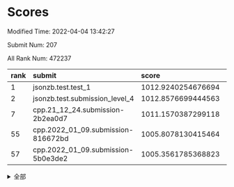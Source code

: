 # Scores

Modified Time: 2022-04-04 13:42:27

Submit Num: 207

All Rank Num: 472237

| rank |               submit               |       score        |       sigma        | pk_num |
| :--- | :--------------------------------- | :----------------- | :----------------- | :----- |
| 1    | jsonzb.test.test_1                 | 1012.9240254676694 | 0.8214858250712838 | 9123   |
| 2    | jsonzb.test.submission_level_4     | 1012.8576699444563 | 0.7828868898982899 | 9126   |
| 7    | cpp.21_12_24.submission-2b2ea0d7   | 1011.1570387299118 | 0.8123986109411501 | 9126   |
| 55   | cpp.2022_01_09.submission-816672bd | 1005.8078130415464 | 0.7199393808696685 | 9126   |
| 57   | cpp.2022_01_09.submission-5b0e3de2 | 1005.3561785368823 | 0.717741368202908  | 9122   |


<details>
<summary>全部</summary>

| rank |                 submit                 |       score        |       sigma        | pk_num |
| :--- | :------------------------------------- | :----------------- | :----------------- | :----- |
| 1    | jsonzb.test.test_1                     | 1012.9240254676694 | 0.8214858250712838 | 9123   |
| 2    | jsonzb.test.submission_level_4         | 1012.8576699444563 | 0.7828868898982899 | 9126   |
| 3    | gobigger.level_3.submission_level_3_5  | 1011.8061905007496 | 0.7820353941069949 | 9127   |
| 4    | gobigger.level_3.submission_level_3_21 | 1011.4380204050411 | 0.7520117150926761 | 9129   |
| 5    | gobigger.level_3.submission_level_3_31 | 1011.2167233081556 | 0.7714640099430224 | 9125   |
| 6    | gobigger.level_3.submission_level_3_26 | 1011.1979243531633 | 0.7933690991466167 | 9125   |
| 7    | cpp.21_12_24.submission-2b2ea0d7       | 1011.1570387299118 | 0.8123986109411501 | 9126   |
| 8    | gobigger.level_3.submission_level_3_1  | 1011.1122475486269 | 0.7856077593850813 | 9131   |
| 9    | gobigger.level_3.submission_level_3_45 | 1010.5954262172659 | 0.7549024781709073 | 9128   |
| 10   | gobigger.level_3.submission_level_3_39 | 1010.5139257813912 | 0.7498561493039188 | 9126   |
| 11   | gobigger.level_3.submission_level_3_18 | 1010.4982978776267 | 0.7619205942132328 | 9122   |
| 12   | gobigger.level_3.submission_level_3_42 | 1010.4768810011766 | 0.7628612001867401 | 9131   |
| 13   | gobigger.level_3.submission_level_3_25 | 1010.4253447307389 | 0.7736708590893104 | 9125   |
| 14   | gobigger.level_3.submission_level_3_36 | 1010.4162425330812 | 0.7404959819775557 | 9126   |
| 15   | gobigger.level_3.submission_level_3_23 | 1010.3109295315475 | 0.7586961087749641 | 9128   |
| 16   | gobigger.level_3.submission_level_3_30 | 1010.2740846923355 | 0.7596250474538461 | 9132   |
| 17   | gobigger.level_3.submission_level_3_44 | 1010.250140065448  | 0.7633951938339635 | 9123   |
| 18   | gobigger.level_3.submission_level_3_43 | 1010.2487784793434 | 0.7624064948021443 | 9127   |
| 19   | gobigger.level_3.submission_level_3_27 | 1010.1995256879633 | 0.7426338040670853 | 9124   |
| 20   | gobigger.level_3.submission_level_3_7  | 1010.1786889086573 | 0.763776599211431  | 9123   |
| 21   | gobigger.level_3.submission_level_3_48 | 1010.1748283359797 | 0.7394928480881362 | 9128   |
| 22   | gobigger.level_3.submission_level_3_2  | 1010.1383751004038 | 0.7653618696016521 | 9126   |
| 23   | gobigger.level_3.submission_level_3_12 | 1010.1241160494569 | 0.7491305443277971 | 9129   |
| 24   | gobigger.level_3.submission_level_3_0  | 1010.0539952004615 | 0.7663090496702695 | 9124   |
| 25   | gobigger.level_3.submission_level_3_49 | 1009.9897480209403 | 0.7489291744709262 | 9126   |
| 26   | gobigger.level_3.submission_level_3_28 | 1009.96525831451   | 0.7475821110155533 | 9130   |
| 27   | gobigger.level_3.submission_level_3_22 | 1009.9110947258644 | 0.7805642222799519 | 9123   |
| 28   | gobigger.level_3.submission_level_3_20 | 1009.8771729195297 | 0.7428348067303652 | 9123   |
| 29   | gobigger.level_3.submission_level_3_16 | 1009.8447822413743 | 0.760552486552565  | 9132   |
| 30   | gobigger.level_3.submission_level_3_15 | 1009.8276211128135 | 0.7737574751945936 | 9122   |
| 31   | gobigger.level_3.submission_level_3_11 | 1009.797456575336  | 0.7684278896511209 | 9122   |
| 32   | gobigger.level_3.submission_level_3_33 | 1009.7836538138744 | 0.7416086419416456 | 9127   |
| 33   | gobigger.level_3.submission_level_3_40 | 1009.6452240263097 | 0.7421863220939074 | 9128   |
| 34   | gobigger.level_3.submission_level_3_13 | 1009.643245583189  | 0.7766300452768993 | 9127   |
| 35   | gobigger.level_3.submission_level_3_38 | 1009.6428134526464 | 0.7473634430858049 | 9125   |
| 36   | gobigger.level_3.submission_level_3_10 | 1009.6424212737144 | 0.7388992360050658 | 9126   |
| 37   | gobigger.level_3.submission_level_3_35 | 1009.6307726162574 | 0.7377018940409479 | 9130   |
| 38   | gobigger.level_3.submission_level_3_24 | 1009.591074817948  | 0.7561664375087195 | 9129   |
| 39   | gobigger.level_3.submission_level_3_32 | 1009.5551214773742 | 0.7773901860602622 | 9127   |
| 40   | gobigger.level_3.submission_level_3_6  | 1009.5029347575878 | 0.7647022527348492 | 9125   |
| 41   | gobigger.level_3.submission_level_3_41 | 1009.4661528924879 | 0.7308198849101968 | 9126   |
| 42   | gobigger.level_3.submission_level_3_17 | 1009.4574446662212 | 0.734103707224623  | 9120   |
| 43   | gobigger.level_3.submission_level_3_47 | 1009.3227492401965 | 0.7528909308428211 | 9128   |
| 44   | gobigger.level_3.submission_level_3_14 | 1009.1549254073499 | 0.7306284566134019 | 9127   |
| 45   | gobigger.level_3.submission_level_3_46 | 1009.1446126070872 | 0.7600251911974893 | 9122   |
| 46   | gobigger.level_3.submission_level_3_9  | 1009.1137341903601 | 0.7654335973451017 | 9128   |
| 47   | gobigger.level_3.submission_level_3_8  | 1009.0760318389578 | 0.7473394982379206 | 9128   |
| 48   | gobigger.level_3.submission_level_3_3  | 1009.0209295080084 | 0.7408237707226971 | 9130   |
| 49   | gobigger.level_3.submission_level_3_29 | 1008.9942879802097 | 0.7329547260148379 | 9119   |
| 50   | gobigger.level_3.submission_level_3_37 | 1008.9919915888174 | 0.7273462134471402 | 9130   |
| 51   | gobigger.level_3.submission_level_3_19 | 1008.9606950887222 | 0.758030106349757  | 9124   |
| 52   | gobigger.level_3.submission_level_3_4  | 1008.9595181169639 | 0.7323711602912847 | 9124   |
| 53   | gobigger.level_3.submission_level_3_34 | 1008.3803291097978 | 0.7426244960206929 | 9126   |
| 54   | gobigger.level_1.submission_level_1_11 | 1006.3199540784126 | 0.7430336283165005 | 9128   |
| 55   | cpp.2022_01_09.submission-816672bd     | 1005.8078130415464 | 0.7199393808696685 | 9126   |
| 56   | gobigger.level_1.submission_level_1_34 | 1005.3918793698795 | 0.7195578498553133 | 9131   |
| 57   | cpp.2022_01_09.submission-5b0e3de2     | 1005.3561785368823 | 0.717741368202908  | 9122   |
| 58   | gobigger.level_1.submission_level_1_31 | 1004.8500173360146 | 0.7183255818685047 | 9122   |
| 59   | gobigger.level_1.submission_level_1_35 | 1004.7909769671055 | 0.7160825619974438 | 9129   |
| 60   | gobigger.level_1.submission_level_1_46 | 1004.7088985412821 | 0.7169961197434161 | 9131   |
| 61   | gobigger.level_1.submission_level_1_15 | 1004.5714290556914 | 0.7052131635439691 | 9126   |
| 62   | gobigger.level_1.submission_level_1_42 | 1004.4691858360178 | 0.724762357773015  | 9123   |
| 63   | gobigger.level_1.submission_level_1_39 | 1004.3999308561821 | 0.7147498487875759 | 9126   |
| 64   | gobigger.level_1.submission_level_1_24 | 1004.39920079009   | 0.7137671555567974 | 9125   |
| 65   | gobigger.level_1.submission_level_1_4  | 1004.290937829222  | 0.7169524712937161 | 9130   |
| 66   | gobigger.level_1.submission_level_1_26 | 1004.0168981713329 | 0.7107886406911834 | 9131   |
| 67   | gobigger.level_1.submission_level_1_36 | 1004.0010317840556 | 0.7124519701755061 | 9124   |
| 68   | gobigger.level_1.submission_level_1_32 | 1003.9068811909688 | 0.7066872388253291 | 9126   |
| 69   | gobigger.level_1.submission_level_1_48 | 1003.8330142091622 | 0.7143739222353339 | 9128   |
| 70   | gobigger.level_1.submission_level_1_5  | 1003.8082322124169 | 0.7153993600361233 | 9126   |
| 71   | gobigger.level_1.submission_level_1_22 | 1003.7886350652026 | 0.7244214330898934 | 9122   |
| 72   | gobigger.level_1.submission_level_1_44 | 1003.7801993077939 | 0.7255722757048013 | 9127   |
| 73   | gobigger.level_1.submission_level_1_33 | 1003.760150886647  | 0.7136776748815868 | 9127   |
| 74   | gobigger.level_1.submission_level_1_17 | 1003.6584074709755 | 0.7139498774138163 | 9123   |
| 75   | gobigger.level_1.submission_level_1_13 | 1003.6504259274943 | 0.7227533521546221 | 9124   |
| 76   | gobigger.level_1.submission_level_1_21 | 1003.5790326646942 | 0.7124019816082334 | 9121   |
| 77   | gobigger.level_1.submission_level_1_27 | 1003.5048136971491 | 0.723353031624118  | 9133   |
| 78   | gobigger.level_1.submission_level_1_38 | 1003.4841249540108 | 0.7216378202521256 | 9127   |
| 79   | gobigger.level_1.submission_level_1_10 | 1003.4772452556186 | 0.7166568847366634 | 9119   |
| 80   | gobigger.level_1.submission_level_1_12 | 1003.3122714416322 | 0.7232524907785205 | 9123   |
| 81   | gobigger.level_1.submission_level_1_19 | 1003.2387840614338 | 0.7336054375762494 | 9124   |
| 82   | gobigger.level_1.submission_level_1_20 | 1003.1327102502897 | 0.7224980209359771 | 9125   |
| 83   | gobigger.level_1.submission_level_1_8  | 1003.1236578895082 | 0.7228568589342875 | 9127   |
| 84   | gobigger.level_1.submission_level_1_30 | 1003.1002357262512 | 0.7181372792225973 | 9126   |
| 85   | gobigger.level_1.submission_level_1_43 | 1003.0782502024402 | 0.7240670744306258 | 9123   |
| 86   | gobigger.level_1.submission_level_1_9  | 1003.0604347063922 | 0.7236087217280475 | 9129   |
| 87   | gobigger.level_1.submission_level_1_37 | 1003.0334757069065 | 0.730067950964809  | 9124   |
| 88   | gobigger.level_1.submission_level_1_45 | 1002.9147652845513 | 0.708619495169817  | 9127   |
| 89   | gobigger.level_1.submission_level_1_41 | 1002.818072648802  | 0.7173244696574593 | 9127   |
| 90   | gobigger.level_1.submission_level_1_2  | 1002.8152306571754 | 0.7175690001069285 | 9126   |
| 91   | gobigger.level_1.submission_level_1_3  | 1002.7777852286299 | 0.7161065922092308 | 9120   |
| 92   | gobigger.level_1.submission_level_1_29 | 1002.7510509280888 | 0.7125211849818971 | 9122   |
| 93   | gobigger.level_1.submission_level_1_47 | 1002.6826483540667 | 0.7181133263298216 | 9122   |
| 94   | gobigger.level_1.submission_level_1_49 | 1002.6610288393778 | 0.719849940920954  | 9127   |
| 95   | gobigger.level_1.submission_level_1_25 | 1002.6394826643062 | 0.7052812051298145 | 9129   |
| 96   | gobigger.level_1.submission_level_1_14 | 1002.6382062081749 | 0.7103694262093314 | 9130   |
| 97   | gobigger.level_1.submission_level_1_18 | 1002.5364168630078 | 0.7026773725140805 | 9125   |
| 98   | gobigger.level_1.submission_level_1_0  | 1002.4677793840424 | 0.7129832854168406 | 9128   |
| 99   | gobigger.level_1.submission_level_1_1  | 1002.3106071846875 | 0.7050103695810392 | 9125   |
| 100  | gobigger.level_1.submission_level_1_16 | 1002.2428025790573 | 0.7129583631139914 | 9127   |
| 101  | gobigger.level_1.submission_level_1_6  | 1002.206132572635  | 0.7181151620106975 | 9118   |
| 102  | gobigger.level_1.submission_level_1_23 | 1002.1779603368808 | 0.7152892728715687 | 9122   |
| 103  | gobigger.level_1.submission_level_1_40 | 1002.1772887401681 | 0.7125582562233806 | 9124   |
| 104  | gobigger.level_1.submission_level_1_28 | 1001.904757264986  | 0.7133383261560906 | 9121   |
| 105  | gobigger.level_1.submission_level_1_7  | 1001.6757439240637 | 0.705081824164551  | 9127   |
| 106  | gobigger.random.submission_random_27   | 997.2727350635587  | 0.708329391777235  | 9120   |
| 107  | gobigger.random.submission_random_47   | 997.1834026431627  | 0.7038498801531438 | 9127   |
| 108  | gobigger.random.submission_random_26   | 997.0865891303781  | 0.6930634804779727 | 9132   |
| 109  | gobigger.random.submission_random_31   | 996.993194266545   | 0.700171545544586  | 9129   |
| 110  | gobigger.random.submission_random_0    | 996.8748330029836  | 0.7140793934099622 | 9124   |
| 111  | gobigger.random.submission_random_5    | 996.7982430001791  | 0.7030064989001686 | 9124   |
| 112  | gobigger.random.submission_random_34   | 996.7768619179781  | 0.7137800250902506 | 9126   |
| 113  | gobigger.random.submission_random_3    | 996.68388777187    | 0.7124609453682181 | 9119   |
| 114  | gobigger.random.submission_random_22   | 996.6683854407047  | 0.7131481515625495 | 9123   |
| 115  | gobigger.random.submission_random_44   | 996.6194417783917  | 0.7043046643467287 | 9127   |
| 116  | gobigger.random.submission_random_12   | 996.5581785353017  | 0.7077425750530901 | 9125   |
| 117  | gobigger.random.submission_random_37   | 996.4612903042073  | 0.7129842088707696 | 9125   |
| 118  | gobigger.random.submission_random_45   | 996.3950491062267  | 0.7060846703023146 | 9127   |
| 119  | gobigger.random.submission_random_40   | 996.3895367568444  | 0.7058419817225237 | 9119   |
| 120  | gobigger.random.submission_random_38   | 996.367579611766   | 0.708973139186247  | 9120   |
| 121  | gobigger.random.submission_random_1    | 996.3282441746402  | 0.7238040985688482 | 9119   |
| 122  | gobigger.random.submission_random_39   | 996.3040025990801  | 0.7136322560973659 | 9123   |
| 123  | gobigger.random.submission_random_4    | 996.1045436625319  | 0.7209222421210286 | 9124   |
| 124  | gobigger.random.submission_random_21   | 996.1022496741825  | 0.7180289666877387 | 9130   |
| 125  | gobigger.random.submission_random_9    | 996.0668871201327  | 0.7066358867449155 | 9128   |
| 126  | gobigger.random.submission_random_19   | 996.06416450087    | 0.7012264784873604 | 9126   |
| 127  | gobigger.random.submission_random_2    | 996.053048964451   | 0.713518020065076  | 9127   |
| 128  | gobigger.random.submission_random_43   | 996.0304353219751  | 0.7304944603415474 | 9124   |
| 129  | gobigger.random.submission_random_33   | 996.0260662783022  | 0.712138777915212  | 9116   |
| 130  | gobigger.random.submission_random_23   | 996.0008218440818  | 0.7217209657643598 | 9124   |
| 131  | gobigger.random.submission_random_49   | 995.9841508427724  | 0.7101274348583068 | 9128   |
| 132  | gobigger.random.submission_random_8    | 995.9557930291772  | 0.7158505337187208 | 9127   |
| 133  | gobigger.random.submission_random_7    | 995.8733044204324  | 0.7124233045488951 | 9127   |
| 134  | gobigger.random.submission_random_24   | 995.8551587732387  | 0.7028870104196997 | 9123   |
| 135  | gobigger.random.submission_random_18   | 995.848097152325   | 0.7303165633850446 | 9129   |
| 136  | gobigger.random.submission_random_20   | 995.8445723862184  | 0.7114465302028635 | 9118   |
| 137  | gobigger.random.submission_random_16   | 995.8410291140012  | 0.7022987181779528 | 9122   |
| 138  | gobigger.random.submission_random_14   | 995.7867940514893  | 0.6977150332743794 | 9121   |
| 139  | gobigger.random.submission_random_25   | 995.7281959345155  | 0.7107299405439287 | 9122   |
| 140  | gobigger.random.submission_random_35   | 995.6609800586318  | 0.7215994074890356 | 9124   |
| 141  | gobigger.random.submission_random_11   | 995.6449500604408  | 0.7087279789159304 | 9125   |
| 142  | gobigger.random.submission_random_36   | 995.6208859107995  | 0.7159654495741081 | 9126   |
| 143  | gobigger.random.submission_random_17   | 995.5972018249392  | 0.7190117364010828 | 9126   |
| 144  | gobigger.random.submission_random_42   | 995.5714127269732  | 0.7046979336751885 | 9130   |
| 145  | gobigger.random.submission_random_13   | 995.5300684625408  | 0.7130565962073261 | 9127   |
| 146  | gobigger.random.submission_random_28   | 995.4962324120951  | 0.7083386123365393 | 9126   |
| 147  | gobigger.random.submission_random_46   | 995.4721605319731  | 0.7118417644806457 | 9126   |
| 148  | gobigger.random.submission_random_29   | 995.3907188142751  | 0.7092451940764304 | 9123   |
| 149  | gobigger.random.submission_random_41   | 995.3604824605961  | 0.726485657489369  | 9131   |
| 150  | gobigger.random.submission_random_10   | 995.2685897817513  | 0.7077144831517992 | 9126   |
| 151  | gobigger.random.submission_random_15   | 995.0560072692259  | 0.7267701988281445 | 9120   |
| 152  | gobigger.random.submission_random_32   | 995.0365267653111  | 0.7252311490671501 | 9124   |
| 153  | gobigger.random.submission_random_48   | 994.7365808742977  | 0.7204197374682278 | 9129   |
| 154  | gobigger.random.submission_random_30   | 994.652386478464   | 0.719856362092632  | 9128   |
| 155  | gobigger.level_2.submission_level_2_26 | 994.5224435576865  | 0.7215271211651088 | 9126   |
| 156  | gobigger.random.submission_random_6    | 994.4427911220924  | 0.7206326582377891 | 9124   |
| 157  | gobigger.level_2.submission_level_2_20 | 994.4404246030533  | 0.738559283800421  | 9125   |
| 158  | gobigger.level_2.submission_level_2_17 | 994.0631944145024  | 0.7231448550702363 | 9124   |
| 159  | gobigger.level_2.submission_level_2_32 | 993.704962201808   | 0.7265276985386351 | 9122   |
| 160  | gobigger.level_2.submission_level_2_23 | 993.6702205851645  | 0.7382591732365681 | 9128   |
| 161  | gobigger.level_2.submission_level_2_0  | 993.6070345452902  | 0.7233494452714065 | 9124   |
| 162  | gobigger.level_2.submission_level_2_44 | 993.3743030374795  | 0.7523791495598933 | 9129   |
| 163  | gobigger.level_2.submission_level_2_2  | 993.3019129168833  | 0.7387983018778971 | 9127   |
| 164  | gobigger.level_2.submission_level_2_42 | 993.2456387418144  | 0.7444989776364932 | 9132   |
| 165  | gobigger.level_2.submission_level_2_21 | 993.2097019993179  | 0.7566515053447468 | 9127   |
| 166  | gobigger.level_2.submission_level_2_8  | 993.0882676713308  | 0.7402800553402135 | 9127   |
| 167  | gobigger.level_2.submission_level_2_37 | 992.994638701813   | 0.739407676584521  | 9122   |
| 168  | gobigger.level_2.submission_level_2_33 | 992.9385114917495  | 0.7249288280973445 | 9128   |
| 169  | gobigger.level_2.submission_level_2_30 | 992.8100962361447  | 0.7524429437931055 | 9125   |
| 170  | gobigger.level_2.submission_level_2_3  | 992.6561547511922  | 0.7535571510409806 | 9122   |
| 171  | gobigger.level_2.submission_level_2_5  | 992.6249565143978  | 0.7650540391596561 | 9132   |
| 172  | gobigger.level_2.submission_level_2_12 | 992.6007454374791  | 0.73144225948368   | 9126   |
| 173  | gobigger.level_2.submission_level_2_35 | 992.5903391070785  | 0.7481705845988865 | 9124   |
| 174  | gobigger.level_2.submission_level_2_25 | 992.5314302631302  | 0.7222327592612359 | 9123   |
| 175  | gobigger.level_2.submission_level_2_49 | 992.40257692527    | 0.7372541704245655 | 9121   |
| 176  | gobigger.level_2.submission_level_2_40 | 992.35251467519    | 0.7280446335946216 | 9129   |
| 177  | gobigger.level_2.submission_level_2_6  | 992.2415631472342  | 0.7651418242696233 | 9126   |
| 178  | gobigger.level_2.submission_level_2_29 | 992.2381180066157  | 0.7536440002326658 | 9119   |
| 179  | gobigger.level_2.submission_level_2_19 | 992.1988618222442  | 0.7478353860614858 | 9129   |
| 180  | gobigger.level_2.submission_level_2_4  | 992.1976491452155  | 0.756132609562068  | 9121   |
| 181  | gobigger.level_2.submission_level_2_47 | 992.1275835634408  | 0.7316983959801264 | 9127   |
| 182  | gobigger.level_2.submission_level_2_46 | 992.0861400200132  | 0.7361478090382676 | 9127   |
| 183  | gobigger.level_2.submission_level_2_22 | 991.8984562259966  | 0.7482639454996081 | 9127   |
| 184  | gobigger.level_2.submission_level_2_41 | 991.8789251266564  | 0.7519181429456858 | 9120   |
| 185  | gobigger.level_2.submission_level_2_18 | 991.8038431766604  | 0.7579376417384365 | 9123   |
| 186  | gobigger.level_2.submission_level_2_15 | 991.7426015859113  | 0.758781215506607  | 9126   |
| 187  | gobigger.level_2.submission_level_2_31 | 991.6553368144008  | 0.7429383331667341 | 9125   |
| 188  | gobigger.level_2.submission_level_2_9  | 991.6550600135117  | 0.7498483777891555 | 9123   |
| 189  | gobigger.level_2.submission_level_2_39 | 991.6545263274601  | 0.7658985059177957 | 9126   |
| 190  | gobigger.level_2.submission_level_2_1  | 991.4876775925832  | 0.7480609670467031 | 9126   |
| 191  | gobigger.level_2.submission_level_2_38 | 991.3301154389666  | 0.747682295482938  | 9122   |
| 192  | gobigger.level_2.submission_level_2_27 | 991.2559493778499  | 0.763735703860197  | 9119   |
| 193  | gobigger.level_2.submission_level_2_13 | 991.21277235082    | 0.7531508700221357 | 9121   |
| 194  | gobigger.level_2.submission_level_2_43 | 991.1775839295091  | 0.7505329450363287 | 9123   |
| 195  | gobigger.level_2.submission_level_2_45 | 991.0935613877627  | 0.7416270443938932 | 9126   |
| 196  | gobigger.level_2.submission_level_2_10 | 991.065687321911   | 0.7757916568239179 | 9128   |
| 197  | gobigger.level_2.submission_level_2_7  | 991.0049714796243  | 0.7496796472923415 | 9127   |
| 198  | gobigger.level_2.submission_level_2_36 | 990.9830920556359  | 0.7807040429767723 | 9124   |
| 199  | gobigger.level_2.submission_level_2_28 | 990.9687081384302  | 0.7789768172384364 | 9126   |
| 200  | gobigger.level_2.submission_level_2_24 | 990.9314691208805  | 0.7285921456894662 | 9120   |
| 201  | gobigger.level_2.submission_level_2_14 | 990.803789888835   | 0.761129811717251  | 9124   |
| 202  | gobigger.level_2.submission_level_2_48 | 990.6968541635366  | 0.7626808963642776 | 9124   |
| 203  | gobigger.level_2.submission_level_2_34 | 990.4570196105348  | 0.7855044737727872 | 9117   |
| 204  | gobigger.level_2.submission_level_2_16 | 990.334032258599   | 0.7729283476295168 | 9129   |
| 205  | gobigger.level_2.submission_level_2_11 | 989.9563556834051  | 0.7803374233624576 | 9125   |
| 206  | gobigger.none.submission_none_1        | 978.2154238405193  | 1.2445625644898588 | 9127   |
| 207  | gobigger.none.submission_none_0        | 975.9976159025222  | 1.4334128704749696 | 9128   |

</details>